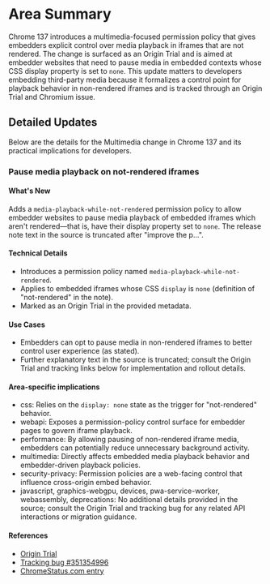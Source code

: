 # Area Summary

Chrome 137 introduces a multimedia-focused permission policy that gives embedders explicit control over media playback in iframes that are not rendered. The change is surfaced as an Origin Trial and is aimed at embedder websites that need to pause media in embedded contexts whose CSS display property is set to `none`. This update matters to developers embedding third-party media because it formalizes a control point for playback behavior in non-rendered iframes and is tracked through an Origin Trial and Chromium issue.

## Detailed Updates

Below are the details for the Multimedia change in Chrome 137 and its practical implications for developers.

### Pause media playback on not-rendered iframes

#### What's New
Adds a `media-playback-while-not-rendered` permission policy to allow embedder websites to pause media playback of embedded iframes which aren't rendered—that is, have their display property set to `none`. The release note text in the source is truncated after "improve the p...".

#### Technical Details
- Introduces a permission policy named `media-playback-while-not-rendered`.
- Applies to embedded iframes whose CSS `display` is `none` (definition of "not-rendered" in the note).
- Marked as an Origin Trial in the provided metadata.

#### Use Cases
- Embedders can opt to pause media in non-rendered iframes to better control user experience (as stated).
- Further explanatory text in the source is truncated; consult the Origin Trial and tracking links below for implementation and rollout details.

#### Area-specific implications
- css: Relies on the `display: none` state as the trigger for "not-rendered" behavior.
- webapi: Exposes a permission-policy control surface for embedder pages to govern iframe playback.
- performance: By allowing pausing of non-rendered iframe media, embedders can potentially reduce unnecessary background activity.
- multimedia: Directly affects embedded media playback behavior and embedder-driven playback policies.
- security-privacy: Permission policies are a web-facing control that influence cross-origin embed behavior.
- javascript, graphics-webgpu, devices, pwa-service-worker, webassembly, deprecations: No additional details provided in the source; consult the Origin Trial and tracking bug for any related API interactions or migration guidance.

#### References
- [Origin Trial](https://developer.chrome.com/origintrials/#/trials/active)
- [Tracking bug #351354996](https://bugs.chromium.org/p/chromium/issues/detail?id=351354996)
- [ChromeStatus.com entry](https://chromestatus.com/feature/5082854470868992)